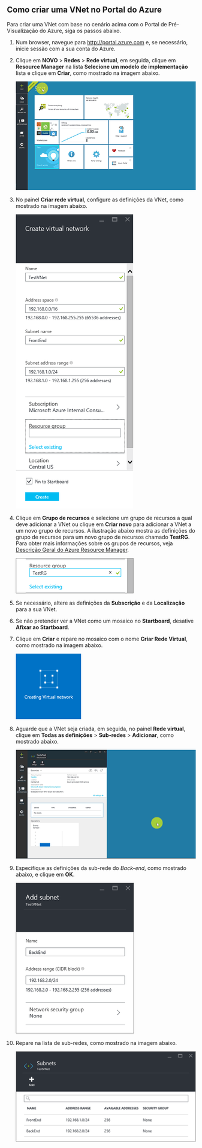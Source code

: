 ## Como criar uma VNet no Portal do Azure

Para criar uma VNet com base no cenário acima com o Portal de Pré-Visualização do Azure, siga os passos abaixo.

1. Num browser, navegue para http://portal.azure.com e, se necessário, inicie sessão com a sua conta do Azure.
2. Clique em **NOVO** > **Redes** > **Rede virtual**, em seguida, clique em **Resource Manager** na lista **Selecione um modelo de implementação** lista e clique em **Criar**, como mostrado na imagem abaixo.

    ![Criar a VNet no Portal do Azure](./media/virtual-networks-create-vnet-arm-pportal-include/vnet-create-arm-pportal-figure1.gif)

3. No painel **Criar rede virtual**, configure as definições da VNet, como mostrado na imagem abaixo.

    ![Painel Criar rede virtual](./media/virtual-networks-create-vnet-arm-pportal-include/vnet-create-arm-pportal-figure2.png)

4. Clique em **Grupo de recursos** e selecione um grupo de recursos a qual deve adicionar a VNet ou clique em **Criar novo** para adicionar a VNet a um novo grupo de recursos. A ilustração abaixo mostra as definições do grupo de recursos para um novo grupo de recursos chamado **TestRG**. Para obter mais informações sobre os grupos de recursos, veja [Descrição Geral do Azure Resource Manager](../articles/resource-group-overview.md/#resource-groups).

    ![Grupo de recursos](./media/virtual-networks-create-vnet-arm-pportal-include/vnet-create-arm-pportal-figure3.png)

5. Se necessário, altere as definições da **Subscrição** e da **Localização** para a sua VNet. 

6. Se não pretender ver a VNet como um mosaico no **Startboard**, desative **Afixar ao Startboard**. 

7. Clique em **Criar** e repare no mosaico com o nome **Criar Rede Virtual**, como mostrado na imagem abaixo.

    ![Mosaico Criar rede virtual](./media/virtual-networks-create-vnet-arm-pportal-include/vnet-create-arm-pportal-figure4.png)

8. Aguarde que a VNet seja criada, em seguida, no painel **Rede virtual**, clique em **Todas as definições** > **Sub-redes** > **Adicionar**, como mostrado abaixo.

    ![Adicionar a sub-rede no Portal do Azure](./media/virtual-networks-create-vnet-arm-pportal-include/vnet-create-arm-pportal-figure5.gif)

9. Especifique as definições da sub-rede do *Back-end*, como mostrado abaixo, e clique em **OK**. 

    ![Definições da sub-rede](./media/virtual-networks-create-vnet-arm-pportal-include/vnet-create-arm-pportal-figure6.png)

10. Repare na lista de sub-redes, como mostrado na imagem abaixo.

    ![Lista de sub-redes na VNet](./media/virtual-networks-create-vnet-arm-pportal-include/vnet-create-arm-pportal-figure7.png)


<!--HONumber=Jun16_HO2-->


